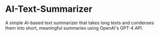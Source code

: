 # AI-Text-Summarizer
A simple AI-based text summarizer that takes long texts and condenses them into short, meaningful summaries using OpenAI's GPT-4 API.
